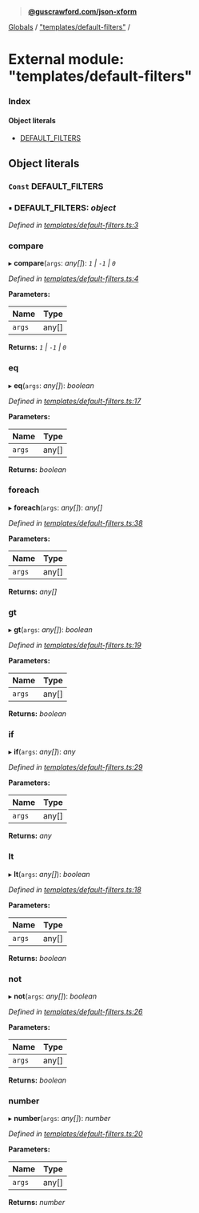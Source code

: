 > **[@guscrawford.com/json-xform](../README.md)**

[Globals](../globals.md) / ["templates/default-filters"](_templates_default_filters_.md) /

# External module: "templates/default-filters"

### Index

#### Object literals

* [DEFAULT_FILTERS](_templates_default_filters_.md#const-default_filters)

## Object literals

### `Const` DEFAULT_FILTERS

### ▪ **DEFAULT_FILTERS**: *object*

*Defined in [templates/default-filters.ts:3](https://github.com/guscrawford-com/json-xform/blob/15c4a14/src/templates/default-filters.ts#L3)*

###  compare

▸ **compare**(`args`: *any[]*): *`1` | `-1` | `0`*

*Defined in [templates/default-filters.ts:4](https://github.com/guscrawford-com/json-xform/blob/15c4a14/src/templates/default-filters.ts#L4)*

**Parameters:**

Name | Type |
------ | ------ |
`args` | any[] |

**Returns:** *`1` | `-1` | `0`*

###  eq

▸ **eq**(`args`: *any[]*): *boolean*

*Defined in [templates/default-filters.ts:17](https://github.com/guscrawford-com/json-xform/blob/15c4a14/src/templates/default-filters.ts#L17)*

**Parameters:**

Name | Type |
------ | ------ |
`args` | any[] |

**Returns:** *boolean*

###  foreach

▸ **foreach**(`args`: *any[]*): *any[]*

*Defined in [templates/default-filters.ts:38](https://github.com/guscrawford-com/json-xform/blob/15c4a14/src/templates/default-filters.ts#L38)*

**Parameters:**

Name | Type |
------ | ------ |
`args` | any[] |

**Returns:** *any[]*

###  gt

▸ **gt**(`args`: *any[]*): *boolean*

*Defined in [templates/default-filters.ts:19](https://github.com/guscrawford-com/json-xform/blob/15c4a14/src/templates/default-filters.ts#L19)*

**Parameters:**

Name | Type |
------ | ------ |
`args` | any[] |

**Returns:** *boolean*

###  if

▸ **if**(`args`: *any[]*): *any*

*Defined in [templates/default-filters.ts:29](https://github.com/guscrawford-com/json-xform/blob/15c4a14/src/templates/default-filters.ts#L29)*

**Parameters:**

Name | Type |
------ | ------ |
`args` | any[] |

**Returns:** *any*

###  lt

▸ **lt**(`args`: *any[]*): *boolean*

*Defined in [templates/default-filters.ts:18](https://github.com/guscrawford-com/json-xform/blob/15c4a14/src/templates/default-filters.ts#L18)*

**Parameters:**

Name | Type |
------ | ------ |
`args` | any[] |

**Returns:** *boolean*

###  not

▸ **not**(`args`: *any[]*): *boolean*

*Defined in [templates/default-filters.ts:26](https://github.com/guscrawford-com/json-xform/blob/15c4a14/src/templates/default-filters.ts#L26)*

**Parameters:**

Name | Type |
------ | ------ |
`args` | any[] |

**Returns:** *boolean*

###  number

▸ **number**(`args`: *any[]*): *number*

*Defined in [templates/default-filters.ts:20](https://github.com/guscrawford-com/json-xform/blob/15c4a14/src/templates/default-filters.ts#L20)*

**Parameters:**

Name | Type |
------ | ------ |
`args` | any[] |

**Returns:** *number*